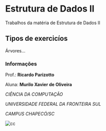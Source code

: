 # Estrutura de Dados II

Trabalhos da matéria de Estrutura de Dados II

## Tipos de exercicíos

Árvores...

### Informações

Prof.: **Ricardo Parizotto**

Aluna: **Murilo Xavier de Oliveira**

*CIÊNCIA DA COMPUTAÇÃO*

*UNIVERSIDADE FEDERAL DA FRONTEIRA SUL*

*CAMPUS CHAPECÓ/SC*

![cc](https://i.imgur.com/wdSPfgK.png)
